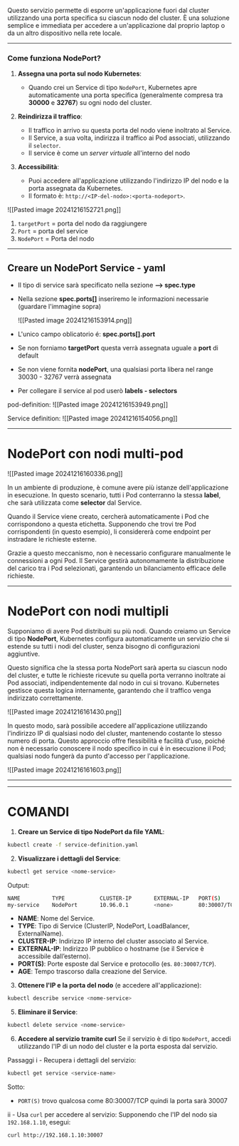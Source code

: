 Questo servizio permette di esporre un'applicazione fuori dal cluster utilizzando una porta specifica su ciascun nodo del cluster. È una soluzione semplice e immediata per accedere a un'applicazione dal proprio laptop o da un altro dispositivo nella rete locale.


***
### **Come funziona NodePort?**

1. **Assegna una porta sul nodo Kubernetes**:
    - Quando crei un Service di tipo `NodePort`, Kubernetes apre automaticamente una porta specifica (generalmente compresa tra **30000** e **32767**) su ogni nodo del cluster.

1. **Reindirizza il traffico**:
    - Il traffico in arrivo su questa porta del nodo viene inoltrato al Service.
    - Il Service, a sua volta, indirizza il traffico ai Pod associati, utilizzando il `selector`.
    - Il service è come un *server virtuale* all'interno del nodo

3. **Accessibilità**:
    - Puoi accedere all'applicazione utilizzando l'indirizzo IP del nodo e la porta assegnata da Kubernetes.
    - Il formato è: `http://<IP-del-nodo>:<porta-nodeport>`.


![[Pasted image 20241216152721.png]]

1. `targetPort` = porta del nodo da raggiungere
2. `Port` = porta del service
3. `NodePort` = Porta del nodo



***
## Creare un NodePort Service - yaml

- Il tipo di service sarà specificato nella sezione 
**--> spec.type**



- Nella sezione **spec.ports[]** inseriremo le informazioni necessarie (guardare l'immagine sopra)
  
  ![[Pasted image 20241216153914.png]]
  
- L'unico campo oblicatorio é: **spec.ports[].port**
- Se non forniamo **targetPort** questa verrà assegnata uguale a **port** di default
- Se non viene fornita **nodePort**, una qualsiasi porta libera nel range 30030 - 32767
  verrà assegnata



- Per collegare il service al pod userò **labels - selectors**

pod-definition:
![[Pasted image 20241216153949.png]]

Service definition:
![[Pasted image 20241216154056.png]]






***
# NodePort con nodi multi-pod

![[Pasted image 20241216160336.png]]

In un ambiente di produzione, è comune avere più istanze dell'applicazione in esecuzione. In questo scenario, tutti i Pod conterranno la stessa **label**, che sarà utilizzata come **selector** dal Service.

Quando il Service viene creato, cercherà automaticamente i Pod che corrispondono a questa etichetta. Supponendo che trovi tre Pod corrispondenti (in questo esempio), li considererà come endpoint per instradare le richieste esterne.

Grazie a questo meccanismo, non è necessario configurare manualmente le connessioni a ogni Pod. Il Service gestirà autonomamente la distribuzione del carico tra i Pod selezionati, garantendo un bilanciamento efficace delle richieste.





***
# NodePort con nodi multipli
Supponiamo di avere Pod distribuiti su più nodi. Quando creiamo un Service di tipo **NodePort**, Kubernetes configura automaticamente un servizio che si estende su tutti i nodi del cluster, senza bisogno di configurazioni aggiuntive.

Questo significa che la stessa porta NodePort sarà aperta su ciascun nodo del cluster, e tutte le richieste ricevute su quella porta verranno inoltrate ai Pod associati, indipendentemente dal nodo in cui si trovano. Kubernetes gestisce questa logica internamente, garantendo che il traffico venga indirizzato correttamente.

![[Pasted image 20241216161430.png]]

In questo modo, sarà possibile accedere all'applicazione utilizzando l'indirizzo IP di qualsiasi nodo del cluster, mantenendo costante lo stesso numero di porta. Questo approccio offre flessibilità e facilità d'uso, poiché non è necessario conoscere il nodo specifico in cui è in esecuzione il Pod; qualsiasi nodo fungerà da punto d'accesso per l'applicazione.

![[Pasted image 20241216161603.png]]








***
***
# COMANDI

1. **Creare un Service di tipo NodePort da file YAML**:
```bash
kubectl create -f service-definition.yaml
```

2. **Visualizzare i dettagli del Service**:
```bash
kubectl get service <nome-service>
```

Output:
```bash
NAME          TYPE           CLUSTER-IP       EXTERNAL-IP   PORT(S)          AGE
my-service    NodePort       10.96.0.1        <none>        80:30007/TCP     5h
```

- **NAME**: Nome del Service.
- **TYPE**: Tipo di Service (ClusterIP, NodePort, LoadBalancer, ExternalName).
- **CLUSTER-IP**: Indirizzo IP interno del cluster associato al Service.
- **EXTERNAL-IP**: Indirizzo IP pubblico o hostname (se il Service è accessibile dall’esterno).
- **PORT(S)**: Porte esposte dal Service e protocollo (es. `80:30007/TCP`).
- **AGE**: Tempo trascorso dalla creazione del Service.



3. **Ottenere l'IP e la porta del nodo** (e accedere all'applicazione):
```bash
kubectl describe service <nome-service>
```

5. **Eliminare il Service**:
```bash
kubectl delete service <nome-service>
```




6. **Accedere al servizio tramite curl**
   Se il servizio è di tipo `NodePort`, accedi utilizzando l'IP di un nodo del cluster e la porta esposta dal servizio.
   
Passaggi
i - Recupera i dettagli del servizio:
```bash
kubectl get service <service-name>
```

Sotto:
- `PORT(S)` trovo qualcosa come 80:30007/TCP quindi la porta sarà 30007

ii - Usa `curl` per accedere al servizio:
Supponendo che l'IP del nodo sia `192.168.1.10`, esegui:

```bash
curl http://192.168.1.10:30007
```
